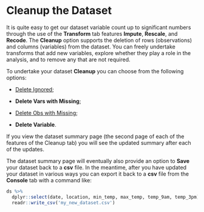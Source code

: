 # Cleanup the Dataset

It is quite easy to get our dataset variable count up to significant
numbers through the use of the **Transform** tab features **Impute**,
**Rescale**, and **Recode**. The **Cleanup** option supports the
deletion of rows (observations) and columns (variables) from the
dataset. You can freely undertake transforms that add new variables,
explore whether they play a role in the analysis, and to remove any
that are not required. 

To undertake your dataset **Cleanup** you can choose from the
following options: 

+ [Delete Ignored](https://survivor.togaware.com/datascience/drop-columns.html);

+ **Delete Vars with Missing**;

+ [Delete Obs with Missing](https://survivor.togaware.com/datascience/drop-obs-with-missing-values.html);

+ **Delete Variable**.

If you view the dataset summary page (the second page of each of the
features of the Cleanup tab) you will see the updated summary after
each of the updates.

The dataset summary page will eventually also provide an option to
**Save** your dataset back to a **csv** file. In the meantime, after
you have updated your dataset in various ways you can export it back
to a **csv** file from the **Console** tab with a command like:

```r
ds %>%
  dplyr::select(date, location, min_temp, max_temp, temp_9am, temp_3pm) %>%
  readr::write_csv('my_new_dataset.csv')
```

> 
